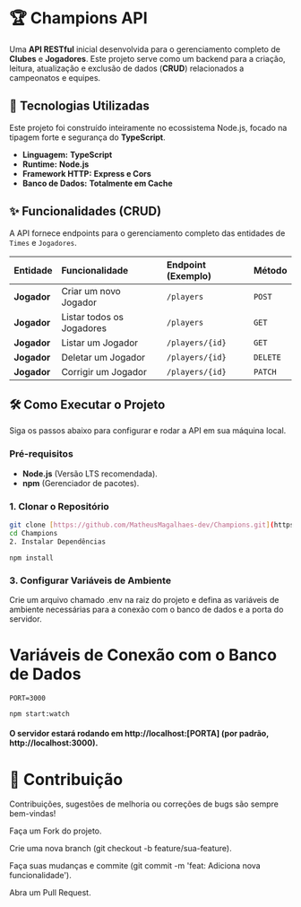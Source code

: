 # 🏆 Champions API

Uma **API RESTful** inicial desenvolvida para o gerenciamento completo de **Clubes** e **Jogadores**. Este projeto serve como um backend para a criação, leitura, atualização e exclusão de dados (**CRUD**) relacionados a campeonatos e equipes.

## 🚀 Tecnologias Utilizadas

Este projeto foi construído inteiramente no ecossistema Node.js, focado na tipagem forte e segurança do **TypeScript**.

* **Linguagem:** **TypeScript**
* **Runtime:** **Node.js**
* **Framework HTTP:** **Express e Cors**
* **Banco de Dados:** **Totalmente em Cache**

## ✨ Funcionalidades (CRUD)

A API fornece endpoints para o gerenciamento completo das entidades de `Times` e `Jogadores`.

| Entidade | Funcionalidade | Endpoint (Exemplo) | Método |
| :--- | :--- | :--- | :--- |
| **Jogador** | Criar um novo Jogador | `/players` | `POST` |
| **Jogador** | Listar todos os Jogadores | `/players` | `GET` |
| **Jogador** | Listar um Jogador | `/players/{id}` | `GET` |
| **Jogador** | Deletar um Jogador | `/players/{id}` | `DELETE` |
| **Jogador** | Corrigir um Jogador | `/players/{id}` | `PATCH` |


## 🛠️ Como Executar o Projeto

Siga os passos abaixo para configurar e rodar a API em sua máquina local.

### Pré-requisitos

* **Node.js** (Versão LTS recomendada).
* **npm** (Gerenciador de pacotes).

### 1. Clonar o Repositório

```bash
git clone [https://github.com/MatheusMagalhaes-dev/Champions.git](https://github.com/MatheusMagalhaes-dev/Champions.git)
cd Champions
2. Instalar Dependências
```
```
npm install
```

### 3. Configurar Variáveis de Ambiente
Crie um arquivo chamado .env na raiz do projeto e defina as variáveis de ambiente necessárias para a conexão com o banco de dados e a porta do servidor.


# Variáveis de Conexão com o Banco de Dados
```
PORT=3000
```
```
npm start:watch
```

#### O servidor estará rodando em http://localhost:[PORTA] (por padrão, http://localhost:3000).


# 🤝 Contribuição
Contribuições, sugestões de melhoria ou correções de bugs são sempre bem-vindas!

Faça um Fork do projeto.

Crie uma nova branch (git checkout -b feature/sua-feature).

Faça suas mudanças e commite (git commit -m 'feat: Adiciona nova funcionalidade').

Abra um Pull Request.
